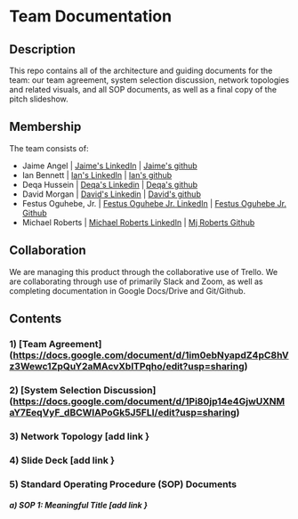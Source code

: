 # Team Documentation

## Description
This repo contains all of the architecture and guiding documents for the team: our team agreement, system selection discussion, network topologies and related visuals, and all SOP documents, as well as a final copy of the pitch slideshow.

## Membership
The team consists of:
 - Jaime Angel | [Jaime's LinkedIn](www.linkedin.com/in/jaime-angel) | [Jaime's github](https://github.com/jaimeangelhi/)
 - Ian Bennett | [Ian's LinkedIn](https://www.linkedin.com/in/subtropicalhorseback) | [Ian's github](https://www.github.com/subtropicalhorseback/)
 - Deqa Hussein | [Deqa's Linkedin](https://www.linkedin.com/in/deqa-hussein-408196144/) | [Deqa's github](https://github.com/DeqaHussein/)
 - David Morgan | [David's Linkedin](https://www.linkedin.com/in/david-morgan-a749311ba) | [David's github](https://github.com/Halfbreed10/)
 - Festus Oguhebe, Jr. | [Festus Oguhebe Jr. LinkedIn](https://www.linkedin.com/in/festus-oguhebe-jr-foco/) | [Festus Oguhebe Jr. Github](https://github.com/focodecided/)
 - Michael Roberts | [Michael Roberts LinkedIn](https://www.linkedin.com/in/michael-roberts33) | [Mj Roberts Github](https://github.com/Mjroberts7)

## Collaboration
We are managing this product through the collaborative use of Trello. We are collaborating through use of primarily Slack and Zoom, as well as completing documentation in Google Docs/Drive and Git/Github.

## Contents

### 1) [Team Agreement] (https://docs.google.com/document/d/1im0ebNyapdZ4pC8hVz3Wewc1ZpQuY2aMAcvXblTPqho/edit?usp=sharing)
### 2) [System Selection Discussion] (https://docs.google.com/document/d/1Pi80jp14e4GjwUXNMaY7EeqVyF_dBCWlAPoGk5J5FLI/edit?usp=sharing)
### 3) Network Topology [add link }
### 4) Slide Deck [add link }
### 5) Standard Operating Procedure (SOP) Documents
  ##### a) SOP 1: Meaningful Title [add link }
